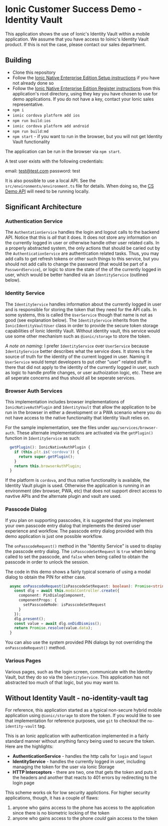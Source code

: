 # Ionic Customer Success Demo - Identity Vault

This application shows the use of Ionic's Identity Vault within a mobile application. We assume that you have access to Ioinic's Identity Vault product. If this is not the case, please contact our sales department.

## Building

- Clone this repository
- Follow the [Ionic Native Enterprise Edition Setup instructions](https://ionicframework.com/docs/enterprise#setup) if you have not already done so
- Follow the [Ionic Native Enterprise Edition Register instructions](https://ionicframework.com/docs/enterprise#setup) from this application's root directory, using they key you have chosen to use for demo applications. If you do not have a key, contact your Ionic sales representative.
- `npm i`
- `ionic cordova platform add ios`
- `npm run build:ios`
- `ionic cordova platform add android`
- `npm run build:md`
- `npm start` - if you want to run in the browser, but you will not get Identity Vault functionality

The application can be run in the browser via `npm start`.

A test user exists with the following credentials:

email: test@test.com
password: test

It is also possible to use a local API. See the `src/environments/environment.ts` file for details. When doing so, the [CS Demo API](https://github.com/ionic-team/cs-demo-api) will need to be running locally.

## Significant Architecture

### Authentication Service

The `AuthentationService` handles the login and logout calls to the backend API. Notice that this is _all_ that it does. It does not store any information on the currently logged in user or otherwise handle other user related calls. In a properly abstracted system, the only actions that should be caried out by the `AuthenticationService` are authentication related tasks. Thus, you may add calls to get refresh tokens or other such things to this service, but you should not add calls to change the password (that would be part of a `PasswordService`), or logic to store the state of the of the currently logged in user, which would be better handled via an `IdentityService` (outlined below).

### Identity Service

The `IdentityService` handles information about the currently logged in user and is responsible for storing the token that they need for the API calls. In some systems, this is called the `UserService` though that name is not as good (see explanation below). The `IdentityService` inherits from the `IonicIdentityVaultUser` class in order to provide the secure token storage capabilities of Ionic Identity Vault. Without identity vault, this service would use some other mechanism such as `@ionic/storage` to store the token.

_A note on naming:_ I prefer `IdentityService` over `UserService` because `IdentityService` better describes what the service does. It stores is the source of truth for the identity of the current logged in user. Naming it `UserService` would tempt developers to put other "user" related stuff in there that did not apply to the identity of the currently logged in user, such as logic to handle profile changes, or user authoization logic, etc. These are all seperate concerns and thus should all be seperate services.

### Browser Auth Services

This implementation includes browser implementations of `IonicNativeAuthPlugin` and `IdentityVault` that allow the application to be run in the browser in either a development or a PWA scenario where you do not have access to the native functionality that Identity Vault relies on.

For the sample implementation, see the files under `app/services/browser-auth`. These alternate implementations are activated via the `getPlugin()` function in `IdentityService` as such:

```TypeScript
  getPlugin(): IonicNativeAuthPlugin {
    if (this.plt.is('cordova')) {
      return super.getPlugin();
    }
    return this.browserAuthPlugin;
  }
```

If the platform is `cordova`, and thus native functionality is available, the Identity Vault plugin is used. Otherwise the application is running in an environment (dev browser, PWA, etc) that does not support direct access to navtive APIs and the alternate plugin and vault are used.

### Passcode Dialog

If you plan on supporting passcodes, it is suggested that you implement your own passcode entry dialog that implements the desired user experience and workflow. The passcode entry dialog provided with this demo application is just one possible workflow.

The `onPasscodeRequest()` method in the "Identity Service" is used to display the passcode entry dialog. The `isPasscodeSetRequest` is `true` when being called to set the passcode, and `false` when being called to obtain the passcode in order to unlock the session.

The code in this demo shows a fairly typical scenario of using a modal dialog to obtain the PIN for either case.

```TypeScript
  async onPasscodeRequest(isPasscodeSetRequest: boolean): Promise<string> {
    const dlg = await this.modalController.create({
      component: PinDialogComponent,
      componentProps: {
        setPasscodeMode: isPasscodeSetRequest
      }
    });
    dlg.present();
    const value = await dlg.onDidDismiss();
    return Promise.resolve(value.data);
  }
```

You can also use the system provided PIN dialogs by not overriding the `onPasscodeRequest()` method.

### Various Pages

Various pages, such as the login screen, communicate with the Identity Vault, but they do so via the `IdentityService`. This application has not abstracted too much of that logic, but you may want to.

## Without Identity Vault - no-identity-vault tag

For reference, this application started as a typical non-secure hybrid mobile application using `@ionic/storage` to store the token. If you would like to see that implementation for reference purposes, use `git` to checkout the `no-identity-vault` tag.

This is an Ionic application with authentication implemented in a fairly standard manner without anything fancy being used to secure the token. Here are the highlights:

- **AuthenticationService** - handles the http calls for `login` and `logout`
- **IdentityService** - handles the currently logged in user, including managing the token for the user via Ionic Storage
- **HTTP Interceptors** - there are two, one that gets the token and puts it the headers and another that reacts to 401 errors by redirecting to the login page

This scheme works ok for low security applictions. For higher security applications, though, it has a couple of flaws:

1. anyone who gains access to the phone has access to the application since there is no biometric locking of the token
1. anyone who gains access to the phone _could_ gain access to the token
